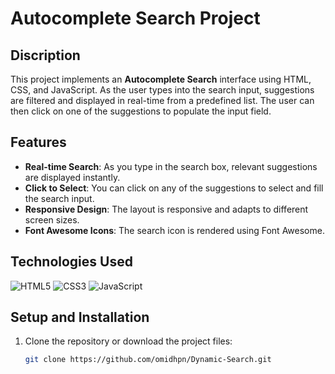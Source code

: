 # Autocomplete Search Project

## Discription
This project implements an **Autocomplete Search** interface using HTML, CSS, and JavaScript. As the user types into the search input, suggestions are filtered and displayed in real-time from a predefined list. The user can then click on one of the suggestions to populate the input field.

## Features

- **Real-time Search**: As you type in the search box, relevant suggestions are displayed instantly.
- **Click to Select**: You can click on any of the suggestions to select and fill the search input.
- **Responsive Design**: The layout is responsive and adapts to different screen sizes.
- **Font Awesome Icons**: The search icon is rendered using Font Awesome.

## Technologies Used

![HTML5](https://img.shields.io/badge/HTML5-E34F26?style=flat-square&logo=html5&logoColor=white)
![CSS3](https://img.shields.io/badge/CSS3-1572B6?style=flat-square&logo=css3&logoColor=white)
![JavaScript](https://img.shields.io/badge/JavaScript-F7DF1E?style=flat-square&logo=javascript&logoColor=black)

## Setup and Installation

1. Clone the repository or download the project files:
   ```bash
   git clone https://github.com/omidhpn/Dynamic-Search.git